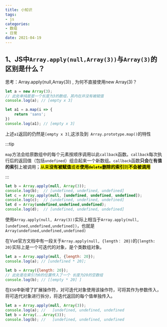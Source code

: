 ```yaml
---
title: 小知识
tags:
- js 
categories:
- 数组
- 日常 
date: 2021-04-19
---
```


## 1、JS中`Array.apply(null,Array(3))`与`Array(3)`的区别是什么？

思考：Array.apply(null,Array(3)) , 为何不直接使用new Array(3)？

```js
let a = new Array(3);
// 此处单纯是是一个长度为3的数组，其内在并没有被赋值
console.log(a); // [empty x 3]

let a1 = a.map(i => {
    return 'sans';
})
console.log(a1); // [empty x 3]
```

上述`a1`返回的仍然是`[empty x 3]`,这涉及到` Array.prototype.map()`的特性

:::tip

`map`方法会给原数组中的每个元素按顺序调用以此`callback`函数。`callback`每次执行后的返回值（包括`undefined`）组合起来一个新数组。`callback`函数**只会**在**有值的索引**上被调用；<mark>从来**没有被赋值**或者**使用`delete`删除的索引**则**不会被调用**</mark>

:::

```js
let b = Array.apply(null, Array(3));
console.log(b);  // [undefined, undefined, undefined]
let c = Array.apply(null, [undefined, undefined, undefined]);
console.log(c);  // [undefined, undefined, undefined]
let d = Array(undefined,undefined,undefined);
console.log(d);  // [undefined, undefined, undefined]
```

使用`Array.apply(null, Array(3))`实际上相当于`Array.apply(null,[undefined,undefined,undefined])`，也就是`Array(undefined,undefined,undefined)`

在Vue官方文档中有一段关于`Array.apply(null, {length： 20})`的`{length: 20}`实际上是一个可迭代的对象，是个类数组对象。

```js
let a = Array.apply(null, {length: 20});
console.log(a); // [undefined * 20];

let b = Array({length: 20});
// 此处是在索引为0的位置传入了一个 长度为20的空数组
console.log(b); // [[empty * 20] ]
```

在`ES6`中新增了扩展操作符，对可迭代对象使用该操作符，可将其作为参数传入，将可迭代对象进行拆分，将迭代返回的每个值单独传入。

```js
let a = Array.apply(null, Array(3));
console.log(a); //   [undefined, undefined, undefined
let b = Array(...Array(3));
console.log(b); //   [undefined, undefined, undefined
```
